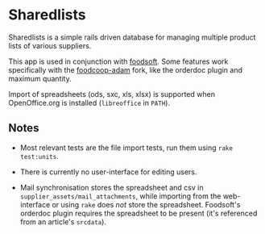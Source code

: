 Sharedlists
===========

Sharedlists is a simple rails driven database for managing multiple product lists of various suppliers.

This app is used in conjunction with [foodsoft](https://github.com/foodcoops/foodsoft). Some features
work specifically with the [foodcoop-adam](https://github.com/foodcoop-adam/foodsoft) fork, like the
orderdoc plugin and maximum quantity.

Import of spreadsheets (ods, sxc, xls, xlsx) is supported when OpenOffice.org
is installed (`libreoffice` in `PATH`).


Notes
-----

* Most relevant tests are the file import tests, run them using `rake test:units`.

* There is currently no user-interface for editing users.

* Mail synchronisation stores the spreadsheet and csv in `supplier_assets/mail_attachments`, while
  importing from the web-interface or using `rake` does _not_ store the spreadsheet. Foodsoft's
  orderdoc plugin requires the spreadsheet to be present (it's referenced from an article's `srcdata`).

